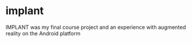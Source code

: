 implant
=======

IMPLANT was my final course project and an experience with augmented reality on the Android platform